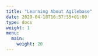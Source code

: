 ```yaml
---
title: "Learning About Agilebase"
date: 2020-04-18T16:57:55+01:00
type: docs
weight: 1
menu:
  main:
    weight: 20
---
```


